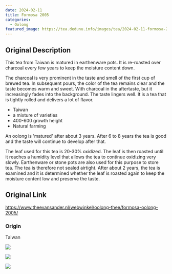 ```yaml
---
date: 2024-02-11
title: Formosa 2005
categories:
  - Oolong
featured_image: https://tea.dedunu.info/images/tea/2024-02-11-formosa-2005-1.jpg
---
```


## Original Description

This tea from Taiwan is matured in earthenware pots. It is re-roasted over charcoal every few years to keep the moisture content down.

The charcoal is very prominent in the taste and smell of the first cup of brewed tea. In subsequent pours, the color of the tea remains clear and the taste becomes warm and sweet. With charcoal in the aftertaste, but it increasingly fades into the background. The taste lingers well. It is a tea that is tightly rolled and delivers a lot of flavor.

- Taiwan
- a mixture of varieties
- 400-600 growth height
- Natural farming

An oolong is 'matured' after about 3 years. After 6 to 8 years the tea is good and the taste will continue to develop after that.

The leaf used for this tea is 20-30% oxidized. The leaf is then roasted until it reaches a humidity level that allows the tea to continue oxidizing very slowly. Earthenware or stone pots are also used for this purpose to store tea. The tea is therefore not sealed airtight. After about 2 years, the tea is examined and it is determined whether the leaf is roasted again to keep the moisture content low and preserve the taste.

## Original Link

<https://www.theevansander.nl/webwinkel/oolong-thee/formosa-oolong-2005/>

### Origin 

Taiwan

![](https://tea.dedunu.info/images/tea/2024-02-11-formosa-2005-2.jpg)

![](https://tea.dedunu.info/images/tea/2024-02-11-formosa-2005-3.jpg)

![](https://tea.dedunu.info/images/tea/2024-02-11-formosa-2005-4.jpg)
